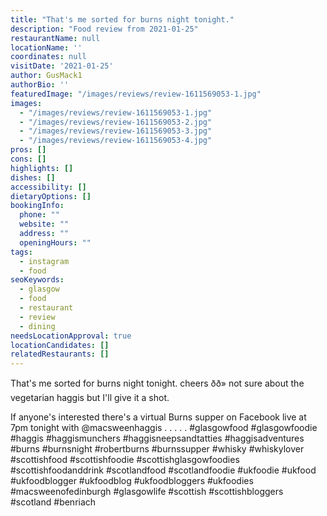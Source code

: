 ```yaml
---
title: "That's me sorted for burns night tonight."
description: "Food review from 2021-01-25"
restaurantName: null
locationName: ''
coordinates: null
visitDate: '2021-01-25'
author: GusMack1
authorBio: ''
featuredImage: "/images/reviews/review-1611569053-1.jpg"
images:
  - "/images/reviews/review-1611569053-1.jpg"
  - "/images/reviews/review-1611569053-2.jpg"
  - "/images/reviews/review-1611569053-3.jpg"
  - "/images/reviews/review-1611569053-4.jpg"
pros: []
cons: []
highlights: []
dishes: []
accessibility: []
dietaryOptions: []
bookingInfo:
  phone: ""
  website: ""
  address: ""
  openingHours: ""
tags:
  - instagram
  - food
seoKeywords:
  - glasgow
  - food
  - restaurant
  - review
  - dining
needsLocationApproval: true
locationCandidates: []
relatedRestaurants: []
---
```


That's me sorted for burns night tonight. cheers ðð» not sure about the vegetarian haggis but I'll give it a shot. 

If anyone's interested there's a virtual Burns supper on Facebook live at 7pm tonight with @macsweenhaggis 
.
.
.
.
.
#glasgowfood #glasgowfoodie #haggis #haggismunchers #haggisneepsandtatties #haggisadventures #burns #burnsnight #robertburns #burnssupper #whisky #whiskylover #scottishfood #scottishfoodie #scottishglasgowfoodies #scottishfoodanddrink #scotlandfood  #scotlandfoodie #ukfoodie #ukfood #ukfoodblogger #ukfoodblog #ukfoodbloggers #ukfoodies #macsweenofedinburgh #glasgowlife #scottish #scottishbloggers #scotland #benriach